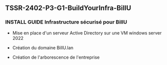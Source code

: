## TSSR-2402-P3-G1-BuildYourInfra-BillU

### INSTALL GUIDE Infrastructure sécurisé pour BillU

- Mise en place d'un serveur Active Directory sur une VM windows server 2022

- Création du domaine BillU.lan

- Création de l'arborescence de l'entreprise
